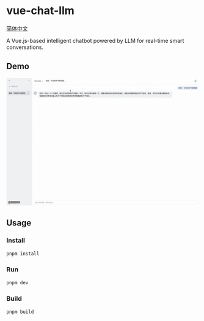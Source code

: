 # vue-chat-llm

[简体中文](./README.zh.md)

A Vue.js-based intelligent chatbot powered by LLM for real-time smart conversations.

## Demo

![demo.gif](./assets/demo.gif)

## Usage

### Install

```sh
pnpm install
```

### Run

```sh
pnpm dev
```

### Build

```sh
pnpm build
```
